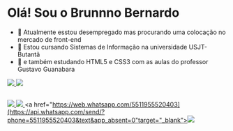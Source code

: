 # Olá! Sou o Brunnno Bernardo

- 🔭 Atualmente esstou desempregado mas procurando uma colocação no mercado de front-end
- 🌱 Estou cursando Sistemas de Informação na universidade USJT-Butantã
- 🌱 e também estudando HTML5 e CSS3 com as aulas do professor Gustavo Guanabara

<div>
  <a href="httpsem"github.com/brunnobernardo">
    <img height"180em" src="https://github-readme-stats.vercel.app/api?username=brunnobernardo&theme=gotham&show_icons=true&include_all_cinnits_private=true"/>
     <img height"180em" src="https://github-readme-stats.vercel.app/api/top-langs/?username=brunnobernardo&layout=compact&langs_conut=16&theme=gotham"/>
</div>
                                                                                                   
##
                                                                                                   
 <div>
                                                                                                                                                      
 <a href="https://www.linkedin.com/in/brunno-bernardo-b0a502204/" target="_blank"><img src="https://img.shields.io/badge/LinkedIn-0077B5?style=for-the-badge&logo=linkedin&logoColor=white" target="_blank"> </a>
   <a href="malito:brunnobernardo00@gmail.com" target="_blank"><img src="https://img.shields.io/badge/Gmail-D14836?style=for-the-badge&logo=gmail&logoColor=white" target="_blank"> </a>
    <a href="https://web.whatsapp.com/5511955520403](https://api.whatsapp.com/send/?phone=5511955520403&text&app_absent=0"target="_blank"><img src="https://img.shields.io/badge/WhatsApp-25D366?style=for-the-badge&logo=whatsapp&logoColor=white" target="_blank"> </a>
    
 </div>
